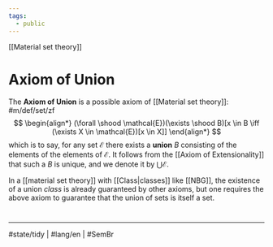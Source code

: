 ```yaml
---
tags:
  - public
---
```

[[Material set theory]]
# Axiom of Union
The **Axiom of Union** is a possible axiom of [[Material set theory]]: #m/def/set/zf
$$
\begin{align*}
(\forall \shood \mathcal{E})(\exists \shood B)[x \in B \iff (\exists X \in \mathcal{E})[x \in X]]
\end{align*}
$$
which is to say, for any set $\mathcal{E}$ there exists a **union** $B$ consisting of the elements of the elements of $\mathcal{E}$.
It follows from the [[Axiom of Extensionality]] that such a $B$ is unique, and we denote it by $\bigcup \mathcal{E}$.

In a [[material set theory]] with [[Class|classes]] like [[NBG]], the existence of a union _class_ is already guaranteed by other axioms,
but one requires the above axiom to guarantee that the union of sets is itself a set.

#
---
#state/tidy | #lang/en | #SemBr 